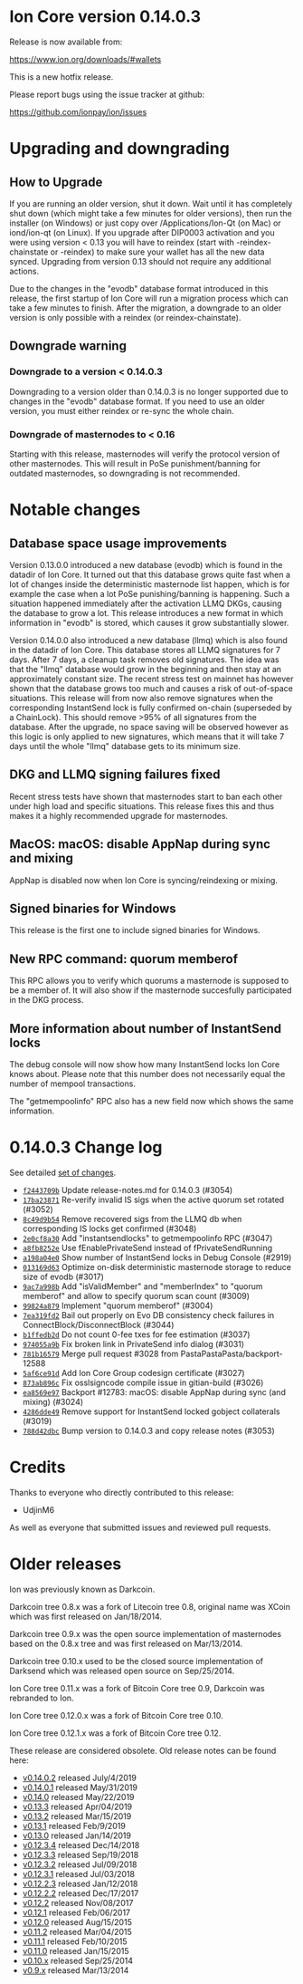 Ion Core version 0.14.0.3
==========================

Release is now available from:

  <https://www.ion.org/downloads/#wallets>

This is a new hotfix release.

Please report bugs using the issue tracker at github:

  <https://github.com/ionpay/ion/issues>


Upgrading and downgrading
=========================

How to Upgrade
--------------

If you are running an older version, shut it down. Wait until it has completely
shut down (which might take a few minutes for older versions), then run the
installer (on Windows) or just copy over /Applications/Ion-Qt (on Mac) or
iond/ion-qt (on Linux). If you upgrade after DIP0003 activation and you were
using version < 0.13 you will have to reindex (start with -reindex-chainstate
or -reindex) to make sure your wallet has all the new data synced. Upgrading
from version 0.13 should not require any additional actions.

Due to the changes in the "evodb" database format introduced in this release, the
first startup of Ion Core will run a migration process which can take a few minutes
to finish. After the migration, a downgrade to an older version is only possible with
a reindex (or reindex-chainstate).

Downgrade warning
-----------------

### Downgrade to a version < 0.14.0.3

Downgrading to a version older than 0.14.0.3 is no longer supported due to
changes in the "evodb" database format. If you need to use an older version,
you must either reindex or re-sync the whole chain.

### Downgrade of masternodes to < 0.16

Starting with this release, masternodes will verify the protocol version of other
masternodes. This will result in PoSe punishment/banning for outdated masternodes,
so downgrading is not recommended.

Notable changes
===============

Database space usage improvements
--------------------------------
Version 0.13.0.0 introduced a new database (evodb) which is found in the datadir of Ion Core. It turned
out that this database grows quite fast when a lot of changes inside the deterministic masternode list happen,
which is for example the case when a lot PoSe punishing/banning is happening. Such a situation happened
immediately after the activation LLMQ DKGs, causing the database to grow a lot. This release introduces
a new format in which information in "evodb" is stored, which causes it grow substantially slower.  

Version 0.14.0.0 also introduced a new database (llmq) which is also found in the datadir of Ion Core.
This database stores all LLMQ signatures for 7 days. After 7 days, a cleanup task removes old signatures.
The idea was that the "llmq" database would grow in the beginning and then stay at an approximately constant
size. The recent stress test on mainnet has however shown that the database grows too much and causes a risk
of out-of-space situations. This release will from now also remove signatures when the corresponding InstantSend
lock is fully confirmed on-chain (superseded by a ChainLock). This should remove >95% of all signatures from
the database. After the upgrade, no space saving will be observed however as this logic is only applied to new
signatures, which means that it will take 7 days until the whole "llmq" database gets to its minimum size.

DKG and LLMQ signing failures fixed
-----------------------------------
Recent stress tests have shown that masternodes start to ban each other under high load and specific situations.
This release fixes this and thus makes it a highly recommended upgrade for masternodes.

MacOS: macOS: disable AppNap during sync and mixing
---------------------------------------------------
AppNap is disabled now when Ion Core is syncing/reindexing or mixing.

Signed binaries for Windows
---------------------------
This release is the first one to include signed binaries for Windows.

New RPC command: quorum memberof <proTxHash>
--------------------------------------------
This RPC allows you to verify which quorums a masternode is supposed to be a member of. It will also show
if the masternode succesfully participated in the DKG process.

More information about number of InstantSend locks
--------------------------------------------------
The debug console will now show how many InstantSend locks Ion Core knows about. Please note that this number
does not necessarily equal the number of mempool transactions.

The "getmempoolinfo" RPC also has a new field now which shows the same information.

0.14.0.3 Change log
===================

See detailed [set of changes](https://github.com/ionpay/ion/compare/v0.14.0.2...ionpay:v0.14.0.3).

- [`f2443709b`](https://github.com/ionpay/ion/commit/f2443709b) Update release-notes.md for 0.14.0.3 (#3054)
- [`17ba23871`](https://github.com/ionpay/ion/commit/17ba23871) Re-verify invalid IS sigs when the active quorum set rotated (#3052)
- [`8c49d9b54`](https://github.com/ionpay/ion/commit/8c49d9b54) Remove recovered sigs from the LLMQ db when corresponding IS locks get confirmed (#3048)
- [`2e0cf8a30`](https://github.com/ionpay/ion/commit/2e0cf8a30) Add "instantsendlocks" to getmempoolinfo RPC (#3047)
- [`a8fb8252e`](https://github.com/ionpay/ion/commit/a8fb8252e) Use fEnablePrivateSend instead of fPrivateSendRunning
- [`a198a04e0`](https://github.com/ionpay/ion/commit/a198a04e0) Show number of InstantSend locks in Debug Console (#2919)
- [`013169d63`](https://github.com/ionpay/ion/commit/013169d63) Optimize on-disk deterministic masternode storage to reduce size of evodb (#3017)
- [`9ac7a998b`](https://github.com/ionpay/ion/commit/9ac7a998b) Add "isValidMember" and "memberIndex" to "quorum memberof" and allow to specify quorum scan count (#3009)
- [`99824a879`](https://github.com/ionpay/ion/commit/99824a879) Implement "quorum memberof" (#3004)
- [`7ea319fd2`](https://github.com/ionpay/ion/commit/7ea319fd2) Bail out properly on Evo DB consistency check failures in ConnectBlock/DisconnectBlock (#3044)
- [`b1ffedb2d`](https://github.com/ionpay/ion/commit/b1ffedb2d) Do not count 0-fee txes for fee estimation (#3037)
- [`974055a9b`](https://github.com/ionpay/ion/commit/974055a9b) Fix broken link in PrivateSend info dialog (#3031)
- [`781b16579`](https://github.com/ionpay/ion/commit/781b16579) Merge pull request #3028 from PastaPastaPasta/backport-12588
- [`5af6ce91d`](https://github.com/ionpay/ion/commit/5af6ce91d) Add Ion Core Group codesign certificate (#3027)
- [`873ab896c`](https://github.com/ionpay/ion/commit/873ab896c) Fix osslsigncode compile issue in gitian-build (#3026)
- [`ea8569e97`](https://github.com/ionpay/ion/commit/ea8569e97) Backport #12783: macOS: disable AppNap during sync (and mixing) (#3024)
- [`4286dde49`](https://github.com/ionpay/ion/commit/4286dde49) Remove support for InstantSend locked gobject collaterals (#3019)
- [`788d42dbc`](https://github.com/ionpay/ion/commit/788d42dbc) Bump version to 0.14.0.3 and copy release notes (#3053)

Credits
=======

Thanks to everyone who directly contributed to this release:

- UdjinM6

As well as everyone that submitted issues and reviewed pull requests.

Older releases
==============

Ion was previously known as Darkcoin.

Darkcoin tree 0.8.x was a fork of Litecoin tree 0.8, original name was XCoin
which was first released on Jan/18/2014.

Darkcoin tree 0.9.x was the open source implementation of masternodes based on
the 0.8.x tree and was first released on Mar/13/2014.

Darkcoin tree 0.10.x used to be the closed source implementation of Darksend
which was released open source on Sep/25/2014.

Ion Core tree 0.11.x was a fork of Bitcoin Core tree 0.9,
Darkcoin was rebranded to Ion.

Ion Core tree 0.12.0.x was a fork of Bitcoin Core tree 0.10.

Ion Core tree 0.12.1.x was a fork of Bitcoin Core tree 0.12.

These release are considered obsolete. Old release notes can be found here:

- [v0.14.0.2](https://github.com/ionpay/ion/blob/master/doc/release-notes/ion/release-notes-0.14.0.2.md) released July/4/2019
- [v0.14.0.1](https://github.com/ionpay/ion/blob/master/doc/release-notes/ion/release-notes-0.14.0.1.md) released May/31/2019
- [v0.14.0](https://github.com/ionpay/ion/blob/master/doc/release-notes/ion/release-notes-0.14.0.md) released May/22/2019
- [v0.13.3](https://github.com/ionpay/ion/blob/master/doc/release-notes/ion/release-notes-0.13.3.md) released Apr/04/2019
- [v0.13.2](https://github.com/ionpay/ion/blob/master/doc/release-notes/ion/release-notes-0.13.2.md) released Mar/15/2019
- [v0.13.1](https://github.com/ionpay/ion/blob/master/doc/release-notes/ion/release-notes-0.13.1.md) released Feb/9/2019
- [v0.13.0](https://github.com/ionpay/ion/blob/master/doc/release-notes/ion/release-notes-0.13.0.md) released Jan/14/2019
- [v0.12.3.4](https://github.com/ionpay/ion/blob/master/doc/release-notes/ion/release-notes-0.12.3.4.md) released Dec/14/2018
- [v0.12.3.3](https://github.com/ionpay/ion/blob/master/doc/release-notes/ion/release-notes-0.12.3.3.md) released Sep/19/2018
- [v0.12.3.2](https://github.com/ionpay/ion/blob/master/doc/release-notes/ion/release-notes-0.12.3.2.md) released Jul/09/2018
- [v0.12.3.1](https://github.com/ionpay/ion/blob/master/doc/release-notes/ion/release-notes-0.12.3.1.md) released Jul/03/2018
- [v0.12.2.3](https://github.com/ionpay/ion/blob/master/doc/release-notes/ion/release-notes-0.12.2.3.md) released Jan/12/2018
- [v0.12.2.2](https://github.com/ionpay/ion/blob/master/doc/release-notes/ion/release-notes-0.12.2.2.md) released Dec/17/2017
- [v0.12.2](https://github.com/ionpay/ion/blob/master/doc/release-notes/ion/release-notes-0.12.2.md) released Nov/08/2017
- [v0.12.1](https://github.com/ionpay/ion/blob/master/doc/release-notes/ion/release-notes-0.12.1.md) released Feb/06/2017
- [v0.12.0](https://github.com/ionpay/ion/blob/master/doc/release-notes/ion/release-notes-0.12.0.md) released Aug/15/2015
- [v0.11.2](https://github.com/ionpay/ion/blob/master/doc/release-notes/ion/release-notes-0.11.2.md) released Mar/04/2015
- [v0.11.1](https://github.com/ionpay/ion/blob/master/doc/release-notes/ion/release-notes-0.11.1.md) released Feb/10/2015
- [v0.11.0](https://github.com/ionpay/ion/blob/master/doc/release-notes/ion/release-notes-0.11.0.md) released Jan/15/2015
- [v0.10.x](https://github.com/ionpay/ion/blob/master/doc/release-notes/ion/release-notes-0.10.0.md) released Sep/25/2014
- [v0.9.x](https://github.com/ionpay/ion/blob/master/doc/release-notes/ion/release-notes-0.9.0.md) released Mar/13/2014

